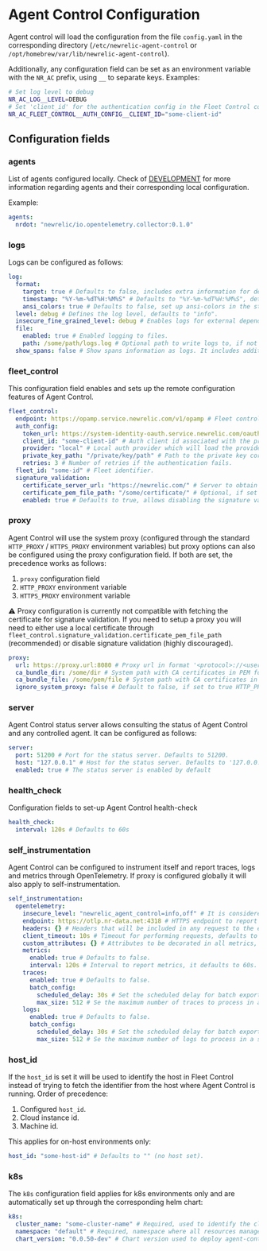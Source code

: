 # Agent Control Configuration

Agent control will load the configuration from the file `config.yaml` in the corresponding directory (`/etc/newrelic-agent-control` or `/opt/homebrew/var/lib/newrelic-agent-control`).

Additionally, any configuration field can be set as an environment variable with the `NR_AC` prefix, using `__` to separate keys. Examples:

```bash
# Set log level to debug
NR_AC_LOG__LEVEL=DEBUG
# Set 'client_id' for the authentication config in the Fleet Control communication
NR_AC_FLEET_CONTROL__AUTH_CONFIG__CLIENT_ID="some-client-id"
```

## Configuration fields

### agents

List of agents configured locally. Check of [DEVELOPMENT](./DEVELOPMENT.md) for more information regarding agents and their corresponding local configuration.

Example:

```yaml
agents:
  nrdot: "newrelic/io.opentelemetry.collector:0.1.0"
```

### logs

Logs can be configured as follows:

```yaml
log:
  format:
    target: true # Defaults to false, includes extra information for debugging purposes
    timestamp: "%Y-%m-%dT%H:%M%S" # Defaults to "%Y-%m-%dT%H:%M%S", details in <https://docs.rs/chrono/0.4.40/chrono/format/strftime/index.html#fn7>
    ansi_colors: true # Defaults to false, set up ansi-colors in the stdout logs output.
  level: debug # Defines the log level, defaults to "info".
  insecure_fine_grained_level: debug # Enables logs for external dependencies and sets its level. This cannot be considered secure since external dependencies may leek secrets. If this is set the 'level' field does not apply.
  file:
    enabled: true # Enabled logging to files.
    path: /some/path/logs.log # Optional path to write logs to, if not set it will use 'newrelic-agent-control.log' in the application logging directory.
  show_spans: false # Show spans information as logs. It includes additional details which may be useful for debugging purposes.
```

### fleet_control

This configuration field enables and sets up the remote configuration features of Agent Control.

```yaml
fleet_control:
  endpoint: https://opamp.service.newrelic.com/v1/opamp # Fleet control endpoint.
  auth_config:
    token_url: https://system-identity-oauth.service.newrelic.com/oauth2/token # Endpoint to obtain access token
    client_id: "some-client-id" # Auth client id associated with the private key
    provider: "local" # Local auth provider which will load the provided key from 'private_key_path'
    private_key_path: "/private/key/path" # Path to the private key corresponding to the client-id.
    retries: 3 # Number of retries if the authentication fails.
  fleet_id: "some-id" # Fleet identifier.
  signature_validation:
    certificate_server_url: "https://newrelic.com/" # Server to obtain the certificate for signature validation.
    certificate_pem_file_path: "/some/certificate/" # Optional, if set it uses a local certificated instead of fetching it from 'certicate_server_url'.
    enabled: true # Defaults to true, allows disabling the signature validation.
```

### proxy

Agent Control will use the system proxy (configured through the standard `HTTP_PROXY` / `HTTPS_PROXY` environment variables) but
proxy options can also be configured using the proxy configuration field. If both are set, the precedence works as follows:

1. `proxy` configuration field
2. `HTTP_PROXY` environment variable
3. `HTTPS_PROXY` environment variable

⚠️ Proxy configuration is currently not compatible with fetching the certificate for signature validation. If you need to setup a proxy you will need to either use a local certificate through `fleet_control.signature_validation.certificate_pem_file_path` (recommended) or disable signature validation (highly discouraged).

```yaml
proxy:
  url: https://proxy.url:8080 # Proxy url in format '<protocol>://<user>:<password>@<host>:<port>'
  ca_bundle_dir: /some/dir # System path with CA certificates in PEM format (all '.pem' files in the directory will be read).
  ca_bundle_file: /some/pem/file # System path with CA certificates in PEM format.
  ignore_system_proxy: false # Default to false, if set to true HTTP_PROXY and HTTPS_PROXY environment variables will be ignored.
```

### server

Agent Control status server allows consulting the status of Agent Control and any controlled agent. It can be configured as follows:

```yaml
server:
  port: 51200 # Port for the status server. Defaults to 51200.
  host: "127.0.0.1" # Host for the status server. Defaults to '127.0.0.1'.
  enabled: true # The status server is enabled by default
```

### health_check

Configuration fields to set-up Agent Control health-check

```yaml
health_check:
  interval: 120s # Defaults to 60s
```

### self_instrumentation

Agent Control can be configured to instrument itself and report traces, logs and metrics through OpenTelemetry. If proxy is configured globally it will also apply to self-instrumentation.

```yaml
self_instrumentation:
  opentelemetry:
    insecure_level: "newrelic_agent_control=info,off" # It is considered insecure because setting it up for external dependencies could potentially leak secrets. The default `newrelic_agent_control=debug,opamp_client=debug,off` disables external dependencies and can be considered secure.
    endpoint: https://otlp.nr-data.net:4318 # HTTPS endpoint to report instrumentation to.
    headers: {} # Headers that will be included in any request to the endpoint
    client_timeout: 10s # Timeout for performing requests, defaults to 30s.
    custom_attributes: {} # Attributes to be decorated in all metrics, traces and logs
    metrics:
      enabled: true # Defaults to false.
      interval: 120s # Interval to report metrics, it defaults to 60s.
    traces:
      enabled: true # Defaults to false.
      batch_config:
        scheduled_delay: 30s # Set the scheduled delay for batch export of traces. Defaults to 30s.
        max_size: 512 # Se the maximum number of traces to process in a single batch. Defaults to 512.
    logs:
      enabled: true # Defaults to false.
      batch_config:
        scheduled_delay: 30s # Set the scheduled delay for batch export of logs. Defaults to 30s.
        max_size: 512 # Se the maximum number of logs to process in a single batch. Defaults to 512.
```

### host_id

If the `host_id` is set it will be used to identify the host in Fleet Control instead of trying to fetch the identifier from the
host where Agent Control is running. Order of precedence:

1. Configured `host_id`.
2. Cloud instance id.
3. Machine id.

This applies for on-host environments only:

```yaml
host_id: "some-host-id" # Defaults to "" (no host set).
```

### k8s

The `k8s` configuration field applies for k8s environments only and are automatically set up through the corresponding helm chart:

```yaml
k8s:
  cluster_name: "some-cluster-name" # Required, used to identify the cluster in Fleet Control.
  namespace: "default" # Required, namespace where all resources managed by Agent Control will be created.
  chart_version: "0.0.50-dev" # Chart version used to deploy agent-control, it will be reported to Fleet Control.
```
